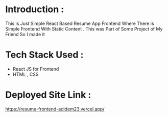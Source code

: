 # Introduction : 
This is Just Simple React Based Resume App Frontend Where There is Simple Frontend With Static Content . This was Part of Some Project of My Friend So I made it 

# Tech Stack Used : 
- React JS for Frontend
- HTML , CSS

# Deployed Site Link : 
https://resume-frontend-adidem23.vercel.app/
